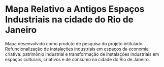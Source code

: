 # Mapa Relativo a Antigos Espaços Industriais na cidade do Rio de Janeiro
Mapa desenvolvido como produto de pesquisa do projeto intitulado Refuncionalização de instalações industriais em espaços da economia criativa: patrimônio industrial e transformação de instalações industriais em espaços culturais, criativos e de consumo na cidade do Rio de Janeiro.
